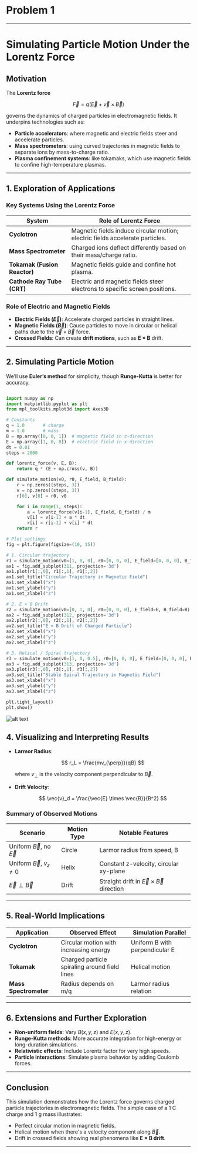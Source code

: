 # Problem 1

---

# **Simulating Particle Motion Under the Lorentz Force**

## **Motivation**

The **Lorentz force**

$$
\vec{F} = q(\vec{E} + \vec{v} \times \vec{B})
$$

governs the dynamics of charged particles in electromagnetic fields. It underpins technologies such as:

* **Particle accelerators**: where magnetic and electric fields steer and accelerate particles.
* **Mass spectrometers**: using curved trajectories in magnetic fields to separate ions by mass-to-charge ratio.
* **Plasma confinement systems**: like tokamaks, which use magnetic fields to confine high-temperature plasmas.

---

## **1. Exploration of Applications**

### **Key Systems Using the Lorentz Force**

| System                       | Role of Lorentz Force                                                         |
| ---------------------------- | ----------------------------------------------------------------------------- |
| **Cyclotron**                | Magnetic fields induce circular motion; electric fields accelerate particles. |
| **Mass Spectrometer**        | Charged ions deflect differently based on their mass/charge ratio.            |
| **Tokamak (Fusion Reactor)** | Magnetic fields guide and confine hot plasma.                                 |
| **Cathode Ray Tube (CRT)**   | Electric and magnetic fields steer electrons to specific screen positions.    |

### **Role of Electric and Magnetic Fields**

* **Electric Fields ($\vec{E}$)**: Accelerate charged particles in straight lines.
* **Magnetic Fields ($\vec{B}$)**: Cause particles to move in circular or helical paths due to the $\vec{v} \times \vec{B}$ force.
* **Crossed Fields**: Can create **drift motions**, such as **E × B** drift.
---

## **2. Simulating Particle Motion**

We’ll use **Euler’s method** for simplicity, though **Runge-Kutta** is better for accuracy.

```python

import numpy as np
import matplotlib.pyplot as plt
from mpl_toolkits.mplot3d import Axes3D

# Constants
q = 1.0       # charge
m = 1.0       # mass
B = np.array([0, 0, 1])  # magnetic field in z-direction
E = np.array([1, 0, 0])  # electric field in x-direction
dt = 0.01
steps = 2000

def lorentz_force(v, E, B):
    return q * (E + np.cross(v, B))

def simulate_motion(v0, r0, E_field, B_field):
    r = np.zeros((steps, 3))
    v = np.zeros((steps, 3))
    r[0], v[0] = r0, v0

    for i in range(1, steps):
        a = lorentz_force(v[i-1], E_field, B_field) / m
        v[i] = v[i-1] + a * dt
        r[i] = r[i-1] + v[i] * dt
    return r

# Plot settings
fig = plt.figure(figsize=(10, 15))

# 1. Circular trajectory
r1 = simulate_motion(v0=[1, 0, 0], r0=[0, 0, 0], E_field=[0, 0, 0], B_field=B)
ax1 = fig.add_subplot(311, projection='3d')
ax1.plot(r1[:,0], r1[:,1], r1[:,2])
ax1.set_title("Circular Trajectory in Magnetic Field")
ax1.set_xlabel("x")
ax1.set_ylabel("y")
ax1.set_zlabel("z")

# 2. E × B Drift
r2 = simulate_motion(v0=[0, 1, 0], r0=[0, 0, 0], E_field=E, B_field=B)
ax2 = fig.add_subplot(312, projection='3d')
ax2.plot(r2[:,0], r2[:,1], r2[:,2])
ax2.set_title("E × B Drift of Charged Particle")
ax2.set_xlabel("x")
ax2.set_ylabel("y")
ax2.set_zlabel("z")

# 3. Helical / Spiral trajectory
r3 = simulate_motion(v0=[1, 0, 0.5], r0=[0, 0, 0], E_field=[0, 0, 0], B_field=B)
ax3 = fig.add_subplot(313, projection='3d')
ax3.plot(r3[:,0], r3[:,1], r3[:,2])
ax3.set_title("Stable Spiral Trajectory in Magnetic Field")
ax3.set_xlabel("x")
ax3.set_ylabel("y")
ax3.set_zlabel("z")

plt.tight_layout()
plt.show()
```
![alt text](image-2.png)


## **4. Visualizing and Interpreting Results**

* **Larmor Radius**:

  $$
  r_L = \frac{mv_{\perp}}{qB}
  $$

  where $v_\perp$ is the velocity component perpendicular to $\vec{B}$.

* **Drift Velocity**:

  $$
  \vec{v}_d = \frac{\vec{E} \times \vec{B}}{B^2}
  $$

### **Summary of Observed Motions**

| Scenario                        | Motion Type | Notable Features                                     |
| ------------------------------- | ----------- | ---------------------------------------------------- |
| Uniform $\vec{B}$, no $\vec{E}$ | Circle      | Larmor radius from speed, B                          |
| Uniform $\vec{B}$, $v_z \neq 0$ | Helix       | Constant z-velocity, circular xy-plane               |
| $\vec{E} \perp \vec{B}$         | Drift       | Straight drift in $\vec{E} \times \vec{B}$ direction |

---

## **5. Real-World Implications**

| Application           | Observed Effect                               | Simulation Parallel            |
| --------------------- | --------------------------------------------- | ------------------------------ |
| **Cyclotron**         | Circular motion with increasing energy        | Uniform B with perpendicular E |
| **Tokamak**           | Charged particle spiraling around field lines | Helical motion                 |
| **Mass Spectrometer** | Radius depends on m/q                         | Larmor radius relation         |

---

## **6. Extensions and Further Exploration**

* **Non-uniform fields**: Vary $B(x, y, z)$ and $E(x, y, z)$.
* **Runge-Kutta methods**: More accurate integration for high-energy or long-duration simulations.
* **Relativistic effects**: Include Lorentz factor for very high speeds.
* **Particle interactions**: Simulate plasma behavior by adding Coulomb forces.

---

## **Conclusion**

This simulation demonstrates how the Lorentz force governs charged particle trajectories in electromagnetic fields. The simple case of a 1 C charge and 1 g mass illustrates:

* Perfect circular motion in magnetic fields.
* Helical motion when there's a velocity component along $\vec{B}$.
* Drift in crossed fields showing real phenomena like **E × B drift**.

---
